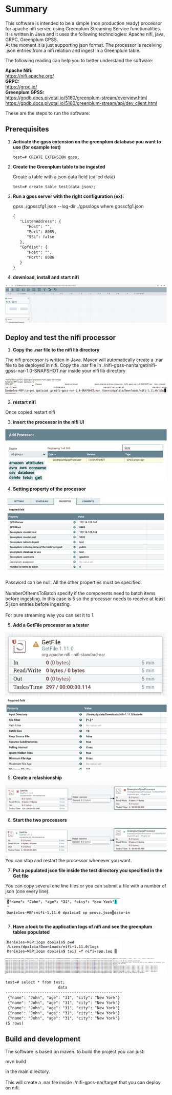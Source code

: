 # Summary
This software is intended to be a simple (non production ready) processor for apache nifi server, using Greenplum Streaming Service functionalities. </br>
It is written in Java and it uses the following technologies: Apache nifi, java, GRPC, Greenplum GPSS. </br>
At the moment it is just supporting json format. The processor is receiving .json entries from a nifi relation and ingest in a Greenplum table.</br> 

The following reading can help you to better understand the software:

**Apache Nifi:** </br>
https://nifi.apache.org/ </br>
**GRPC:**  </br>
https://grpc.io/ </br>
**Greenplum GPSS:**</br>
https://gpdb.docs.pivotal.io/5160/greenplum-stream/overview.html</br>
https://gpdb.docs.pivotal.io/5160/greenplum-stream/api/dev_client.html</br>

These are the steps to run the software:

## Prerequisites

1. **Activate the gpss extension on the greenplum database you want to use (for example test)**
   
      ```
      test=# CREATE EXTENSION gpss;
      ```
   
2. **Create the Greenplum table to be ingested**

      Create a table with a json data field (called data)
   
      ```
      test=# create table test(data json);
      ```
   
3. **Run a gpss server with the right configuration (ex):**
  
      gpss ./gpsscfg1.json --log-dir ./gpsslogs
      where gpsscfg1.json 
  
      ```
      {
         "ListenAddress": {
            "Host": "",
            "Port": 8085,
            "SSL": false
         },
         "Gpfdist": {
            "Host": "",
            "Port": 8086
         }
      }
      ```

4. **download, install and start nifi**

![Screenshot](./pics/fourth.png)
  
## Deploy and test the nifi processor

1. **Copy the .nar file to the nifi lib directory** </br>

The nifi processor is written in Java. Maven will automatically create a .nar file to be deployed in nifi.
Copy the .nar file in ./nifi-gpss-nar/target/nifi-gpss-nar-1.0-SNAPSHOT.nar inside your nifi lib directory

![Screenshot](./pics/second.png)
</br> 
![Screenshot](./pics/third.png)

2. **restart nifi** </br>

Once copied restart nifi


3. **insert the processor in the nifi UI** </br>

![Screenshot](./pics/five.png)


4. **Setting property of the processor**  </br>   

![Screenshot](./pics/six.png)

Password can be null. All the other properties must be specified.</br>   
NumberOfItemsToBatch specify if the components need to batch items before ingesting. In this case is 5 so the processor needs to receive at least 5 json entries before ingesting.</br>  
For pure streaming way you can set it to 1.
    
5. **Add a GetFile processor as a tester** </br> 

![Screenshot](./pics/seven.png)
</br> 
![Screenshot](./pics/eight.png)

5. **Create a relashionship** </br> 

![Screenshot](./pics/ten.png)

6. **Start the two processors** </br> 

![Screenshot](./pics/twenty.png)

You can stop and restart the processor whenever you want.


7. **Put a populated json file inside the test directory you specified in the Get file** </br>  

You can copy several one line files or you can submit a file with a number of json (one every line).</br>  

![Screenshot](./pics/eleven.png)
</br> 
![Screenshot](./pics/twelve.png)

7. **Have a look to the application logs of nifi and see the greenplum tables populated** </br>

![Screenshot](./pics/twentyone.png)
![Screenshot](./pics/twentytwo.png)


```
test=# select * from test;
                       data                        
---------------------------------------------------
 {"name": "John", "age": "31", "city": "New York"}
 {"name": "John", "age": "31", "city": "New York"}
 {"name": "John", "age": "31", "city": "New York"}
 {"name": "John", "age": "31", "city": "New York"}
 {"name": "John", "age": "31", "city": "New York"}
(5 rows)
```

## Build and development

The software is based on maven. to build the project you can just:</br>  

mvn build</br>  

in the main directory.</br>  
This will create a .nar file inside ./nifi-gpss-nar/target that you can deploy on nifi.</br>  

